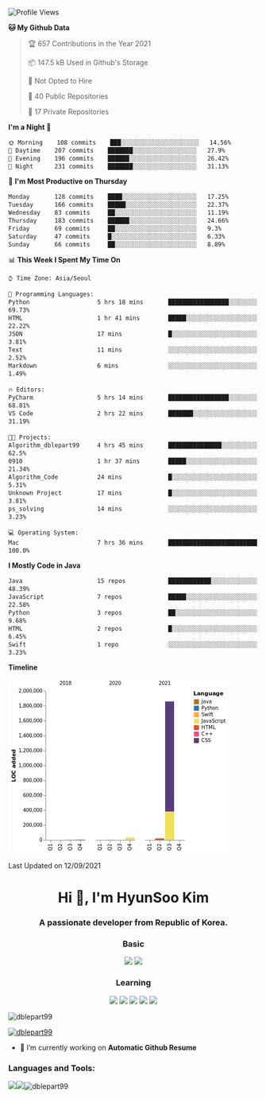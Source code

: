 

<!--START_SECTION:waka-->
![Profile Views](http://img.shields.io/badge/Profile%20Views-3-blue)

**🐱 My Github Data** 

> 🏆 657 Contributions in the Year 2021
 > 
> 📦 147.5 kB Used in Github's Storage 
 > 
> 🚫 Not Opted to Hire
 > 
> 📜 40 Public Repositories 
 > 
> 🔑 17 Private Repositories  
 > 
**I'm a Night 🦉** 

```text
🌞 Morning    108 commits    ███░░░░░░░░░░░░░░░░░░░░░░   14.56% 
🌆 Daytime    207 commits    ███████░░░░░░░░░░░░░░░░░░   27.9% 
🌃 Evening    196 commits    ██████░░░░░░░░░░░░░░░░░░░   26.42% 
🌙 Night      231 commits    ███████░░░░░░░░░░░░░░░░░░   31.13%

```
📅 **I'm Most Productive on Thursday** 

```text
Monday       128 commits    ████░░░░░░░░░░░░░░░░░░░░░   17.25% 
Tuesday      166 commits    █████░░░░░░░░░░░░░░░░░░░░   22.37% 
Wednesday    83 commits     ██░░░░░░░░░░░░░░░░░░░░░░░   11.19% 
Thursday     183 commits    ██████░░░░░░░░░░░░░░░░░░░   24.66% 
Friday       69 commits     ██░░░░░░░░░░░░░░░░░░░░░░░   9.3% 
Saturday     47 commits     █░░░░░░░░░░░░░░░░░░░░░░░░   6.33% 
Sunday       66 commits     ██░░░░░░░░░░░░░░░░░░░░░░░   8.89%

```


📊 **This Week I Spent My Time On** 

```text
⌚︎ Time Zone: Asia/Seoul

💬 Programming Languages: 
Python                   5 hrs 18 mins       █████████████████░░░░░░░░   69.73% 
HTML                     1 hr 41 mins        █████░░░░░░░░░░░░░░░░░░░░   22.22% 
JSON                     17 mins             █░░░░░░░░░░░░░░░░░░░░░░░░   3.81% 
Text                     11 mins             ░░░░░░░░░░░░░░░░░░░░░░░░░   2.52% 
Markdown                 6 mins              ░░░░░░░░░░░░░░░░░░░░░░░░░   1.49%

🔥 Editors: 
PyCharm                  5 hrs 14 mins       █████████████████░░░░░░░░   68.81% 
VS Code                  2 hrs 22 mins       ███████░░░░░░░░░░░░░░░░░░   31.19%

🐱‍💻 Projects: 
Algorithm_dblepart99     4 hrs 45 mins       ███████████████░░░░░░░░░░   62.5% 
0910                     1 hr 37 mins        █████░░░░░░░░░░░░░░░░░░░░   21.34% 
Algorithm_Code           24 mins             █░░░░░░░░░░░░░░░░░░░░░░░░   5.31% 
Unknown Project          17 mins             █░░░░░░░░░░░░░░░░░░░░░░░░   3.81% 
ps_solving               14 mins             ░░░░░░░░░░░░░░░░░░░░░░░░░   3.23%

💻 Operating System: 
Mac                      7 hrs 36 mins       █████████████████████████   100.0%

```

**I Mostly Code in Java** 

```text
Java                     15 repos            ████████████░░░░░░░░░░░░░   48.39% 
JavaScript               7 repos             █████░░░░░░░░░░░░░░░░░░░░   22.58% 
Python                   3 repos             ██░░░░░░░░░░░░░░░░░░░░░░░   9.68% 
HTML                     2 repos             █░░░░░░░░░░░░░░░░░░░░░░░░   6.45% 
Swift                    1 repo              ░░░░░░░░░░░░░░░░░░░░░░░░░   3.23%

```


**Timeline**

![Chart not found](https://raw.githubusercontent.com/dblepart99/dblepart99/main/charts/bar_graph.png) 


 Last Updated on 12/09/2021
<!--END_SECTION:waka-->


<h1 align="center">Hi 👋, I'm HyunSoo Kim</h1>
<h3 align="center">A passionate developer from Republic of Korea.</h3><div align=center>
  
  <h3> Basic </h3><img src="https://img.shields.io/badge/JAVA-007396?style=flat-square&logo=java&logoColor=white"> <img src="https://img.shields.io/badge/Python-3766AB?style=flat-square&logo=Python&logoColor=blue"/> 
  <h3> Learning </h3>
  
  <img src="https://img.shields.io/badge/c++-00599C?style=flat-square&logo=c%2B%2B&logoColor=white"/> <img src="https://img.shields.io/badge/react-61DAFB?style=flat-square&logo=react&logoColor=black"/> <img src="https://img.shields.io/badge/css-1572B6?style=flat-square&logo=css3&logoColor=blue"/> <img src="https://img.shields.io/badge/javascript-F7DF1E?style=flat-square&logo=javascript&logoColor=blue"> <img src="https://img.shields.io/badge/html-E34F26?style=flat-square&logo=html5&logoColor=white"/> 

</div>

<p align="left"> <img src="https://komarev.com/ghpvc/?username=dblepart99&label=Profile%20views&color=0e75b6&style=flat" alt="dblepart99" /> </p>

<p align="left"> <a href="https://github.com/ryo-ma/github-profile-trophy"><img src="https://github-profile-trophy.vercel.app/?username=dblepart99" alt="dblepart99" /></a> </p>

- 🔭 I’m currently working on **Automatic Github Resume**


<h3 align="left">Languages and Tools:</h3>


<p><img align="left" src=https://github-readme-stats.vercel.app/api?username=dblepart99&count_private=true&show_icons=true&theme=graywhite/></p>
<p><img align="left" src=https://github-readme-stats.vercel.app/api/top-langs/?username=dblepart99&langs_count=3&hide=xslt,html,CSS,scss&theme=graywhite/></p>
<p><img align="center" src="https://github-readme-streak-stats.herokuapp.com/?user=dblepart99&" alt="dblepart99" /></p>
